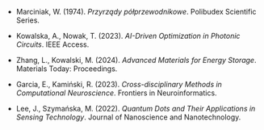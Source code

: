 - Marciniak, W. (1974). *Przyrządy półprzewodnikowe*. Polibudex Scientific Series.

- Kowalska, A., Nowak, T. (2023). *AI-Driven Optimization in Photonic Circuits*. IEEE Access.

- Zhang, L., Kowalski, M. (2024). *Advanced Materials for Energy Storage*. Materials Today: Proceedings.

- Garcia, E., Kamiński, R. (2023). *Cross-disciplinary Methods in Computational Neuroscience*. Frontiers in Neuroinformatics.

- Lee, J., Szymańska, M. (2022). *Quantum Dots and Their Applications in Sensing Technology*. Journal of Nanoscience and Nanotechnology.
